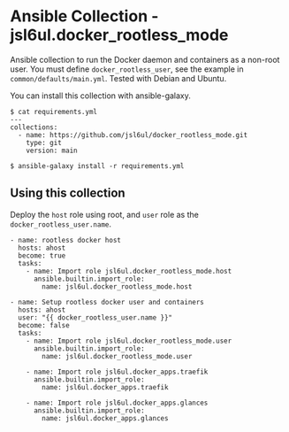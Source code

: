 # Ansible Collection - jsl6ul.docker_rootless_mode

Ansible collection to run the Docker daemon and containers as a non-root user.
You must define `docker_rootless_user`, see the example in `common/defaults/main.yml`.
Tested with Debian and Ubuntu.

You can install this collection with ansible-galaxy.

```
$ cat requirements.yml
---
collections:
  - name: https://github.com/jsl6ul/docker_rootless_mode.git
    type: git
    version: main

$ ansible-galaxy install -r requirements.yml
```

## Using this collection

Deploy the `host` role using root, and `user` role as the `docker_rootless_user.name`.

```
- name: rootless docker host
  hosts: ahost
  become: true
  tasks:
    - name: Import role jsl6ul.docker_rootless_mode.host
      ansible.builtin.import_role:
        name: jsl6ul.docker_rootless_mode.host

- name: Setup rootless docker user and containers
  hosts: ahost
  user: "{{ docker_rootless_user.name }}"
  become: false
  tasks:
    - name: Import role jsl6ul.docker_rootless_mode.user
      ansible.builtin.import_role:
        name: jsl6ul.docker_rootless_mode.user

    - name: Import role jsl6ul.docker_apps.traefik
      ansible.builtin.import_role:
        name: jsl6ul.docker_apps.traefik

    - name: Import role jsl6ul.docker_apps.glances
      ansible.builtin.import_role:
        name: jsl6ul.docker_apps.glances
```
